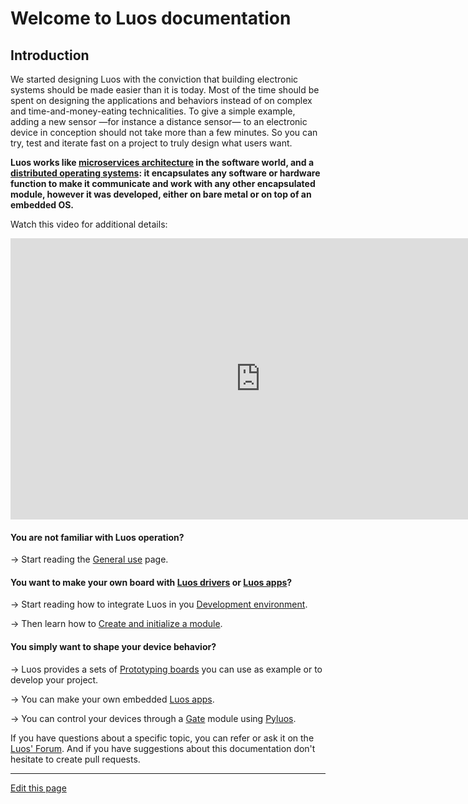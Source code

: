 # Welcome to Luos documentation

## Introduction 

We started designing Luos with the conviction that building electronic systems should be made easier than it is today. Most of the time should be spent on designing the applications and behaviors instead of on complex and time-and-money-eating technicalities. To give a simple example, adding a new sensor &mdash;for instance a distance sensor&mdash; to an electronic device in conception should not take more than a few minutes. So you can try, test and iterate fast on a project to truly design what users want.

**Luos works like <a href="https://en.wikipedia.org/wiki/Microservices" target="_blank">microservices architecture</a> in the software world, and a <a href="https://en.wikipedia.org/wiki/Distributed_operating_system" target="_blank">distributed operating systems</a>: it encapsulates any software or hardware function to make it communicate and work with any other encapsulated module, however it was developed, either on bare metal or on top of an embedded OS.**

Watch this video for additional details:

<iframe width="800" height="450" src="https://www.youtube.com/embed/xQe3z0M_FE8?feature=oembed" frameborder="0" allow="accelerometer; autoplay; encrypted-media; gyroscope; picture-in-picture" allowfullscreen></iframe><br />

#### You are not familiar with Luos operation?

&#8594; Start reading the [General use](./_pages/first_steps/general-use.md) page.
 
#### You want to make your own board with [Luos drivers](./_pages/modules/drivers.md) or [Luos apps](./_pages/modules/apps.md)?

&#8594; Start reading how to integrate Luos in you [Development environment](./_pages/integrating_luos/dev-env.md).
 
&#8594; Then learn how to [Create and initialize a module](./_pages/modules/create-init.md).
 
#### You simply want to shape your device behavior?

&#8594; Luos provides a sets of [Prototyping boards](./_pages/prototyping_boards/boards-list.md) you can use as example or to develop your project.

&#8594; You can make your own embedded [Luos apps](./_pages/modules/apps.md).
 
&#8594; You can control your devices through a [Gate](./_pages/modules/modules_list/gate.md) module using [Pyluos](./_pages/first_steps/pyluos.md).
 
 If you have questions about a specific topic, you can refer or ask it on the [Luos' Forum](https://community.luos.io). And if you have suggestions about this documentation don't hesitate to create pull requests.
 
<hr>

<div class="cust_edit_page"><a href="https://{{gh_path}}/index.md">Edit this page</a></div>
